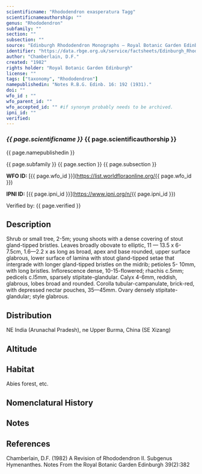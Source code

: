 ```yaml
---
scientificname: "Rhododendron exasperatura Tagg"
scientificnameauthorship: ""
genus: "Rhododendron"
subfamily: ""
section: ""
subsection: ""
source: "Edinburgh Rhododendron Monographs – Royal Botanic Garden Edinburgh"
identifier: "https://data.rbge.org.uk/service/factsheets/Edinburgh_Rhododendron_Monographs.xhtml"
author: "Chamberlain, D.F."
created: "1982"
rights holder: "Royal Botanic Garden Edinburgh"
license: ""
tags: ["taxonomy", "Rhododendron"]
namepublishedin: "Notes R.B.G. Edinb. 16: 192 (1931)."
doi: ""
wfo_id : ""
wfo_parent_id: ""
wfo_accepted_id: "" #if synonym probably needs to be archived.                      
ipni_id: ""
verified:
---
```

### _{{ page.scientificname }}_ {{ page.scientificauthorship }}
 {{ page.namepublishedin }}

{{ page.subfamily }} {{ page.section }} {{ page.subsection }}

**WFO ID:** [{{ page.wfo_id }}](https://list.worldfloraonline.org/{{ page.wfo_id }})

**IPNI ID:** [{{ page.ipni_id }}](https://www.ipni.org/n/{{ page.ipni_id }})

Verified by: {{ page.verified }}



## Description
Shrub or small tree, 2-5m; young shoots with a dense covering of stout gland-tipped bristles. Leaves broadly obovate to elliptic, 11 — 13.5 x 6-7.5cm, 1.6—2.2 x as long as broad, apex and base rounded, upper surface glabrous, lower surface of lamina with stout gland-tipped setae that intergrade with longer gland-tipped bristles on the midrib; petioles 5- 10mm, with long bristles. Inflorescence dense, 10-15-flowered; rhachis c.5mm; pedicels c.l5mm, sparsely stipitate-glandular. Calyx 4-6mm, reddish, glabrous, lobes broad and rounded. Corolla tubular-campanulate, brick-red, with depressed nectar pouches, 35—45mm. Ovary densely stipitate-glandular; style glabrous.

## Distribution
NE India (Arunachal Pradesh), ne Upper Burma, China (SE Xizang)

## Altitude


## Habitat
Abies forest, etc.

## Nomenclatural History

                       
## Notes


## References

Chamberlain, D.F. (1982) A Revision of Rhododendron II. Subgenus Hymenanthes. Notes From the Royal Botanic Garden Edinburgh 39(2):382
